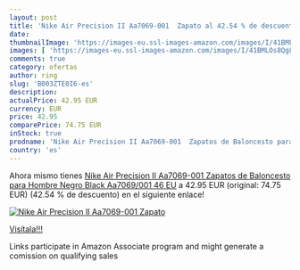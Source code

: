 ```yaml
---
layout: post
title: 'Nike Air Precision II Aa7069-001  Zapato al 42.54 % de descuento'
date: 
thumbnailImage: 'https://images-eu.ssl-images-amazon.com/images/I/41BMLOs8QgL._SL200_.jpg'
images: [ 'https://images-eu.ssl-images-amazon.com/images/I/41BMLOs8QgL._SL200_.jpg' ]
comments: true
category: ofertas
author: ring
slug: 'B003ZTE0I6-es'
description:
actualPrice: 42.95 EUR
currency: EUR
price: 42.95
comparePrice: 74.75 EUR
inStock: true
prodname: 'Nike Air Precision II Aa7069-001  Zapatos de Baloncesto para Hombre  Negro  Black Aa7069/001   46 EU'
country: 'es'
---
```


Ahora mismo tienes [Nike Air Precision II Aa7069-001  Zapatos de Baloncesto para Hombre  Negro  Black Aa7069/001   46 EU](https://www.amazon.es/dp/B003ZTE0I6/?tag=tolees-21) a 42.95 EUR (original: 74.75 EUR) (42.54 %  de descuento) en el siguiente enlace!

[![Nike Air Precision II Aa7069-001  Zapato](https://images-eu.ssl-images-amazon.com/images/I/41BMLOs8QgL._SL200_.jpg)](https://www.amazon.es/dp/B003ZTE0I6/?tag=tolees-21)

[Visítala!!!](https://www.amazon.es/dp/B003ZTE0I6/?tag=tolees-21)

Links participate in Amazon Associate program and might generate a comission on qualifying sales
